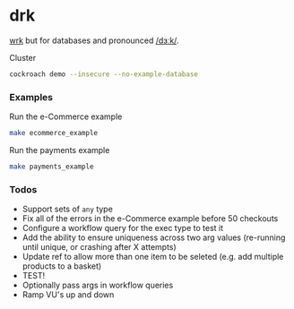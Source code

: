 # drk
[wrk](https://github.com/wg/wrk) but for databases and pronounced [/dɜːk/](https://dictionary.cambridge.org/pronunciation/english/dirk).

Cluster

```sh
cockroach demo --insecure --no-example-database
```

### Examples

Run the e-Commerce example

```sh
make ecommerce_example
```

Run the payments example

```sh
make payments_example
```

### Todos

* Support sets of `any` type
* Fix all of the errors in the e-Commerce example before 50 checkouts
* Configure a workflow query for the exec type to test it
* Add the ability to ensure uniqueness across two arg values (re-running until unique, or crashing after X attempts)
* Update ref to allow more than one item to be seleted (e.g. add multiple products to a basket)
* TEST!
* Optionally pass args in workflow queries
* Ramp VU's up and down
